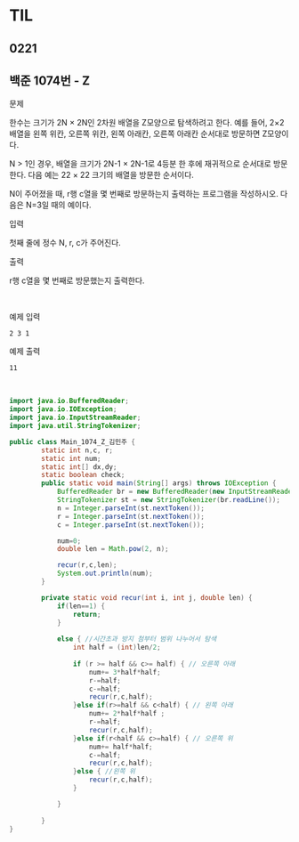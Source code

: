 # TIL

## 0221

## 백준 1074번 - Z<br>

문제 <br>

한수는 크기가 2N × 2N인 2차원 배열을 Z모양으로 탐색하려고 한다. 예를 들어, 2×2배열을 왼쪽 위칸, 오른쪽 위칸, 왼쪽 아래칸, 오른쪽 아래칸 순서대로 방문하면 Z모양이다.

N > 1인 경우, 배열을 크기가 2N-1 × 2N-1로 4등분 한 후에 재귀적으로 순서대로 방문한다.
다음 예는 22 × 22 크기의 배열을 방문한 순서이다.

N이 주어졌을 때, r행 c열을 몇 번째로 방문하는지 출력하는 프로그램을 작성하시오.
다음은 N=3일 때의 예이다.


입력

첫째 줄에 정수 N, r, c가 주어진다.

출력

r행 c열을 몇 번째로 방문했는지 출력한다.

<br>

예제 입력
```
2 3 1
```
예제 출력
```
11
```
<br>





```java
import java.io.BufferedReader;
import java.io.IOException;
import java.io.InputStreamReader;
import java.util.StringTokenizer;

public class Main_1074_Z_김민주 {
	 	static int n,c, r;
	 	static int num;
	    static int[] dx,dy;
	    static boolean check;
	    public static void main(String[] args) throws IOException {
	        BufferedReader br = new BufferedReader(new InputStreamReader(System.in));
	        StringTokenizer st = new StringTokenizer(br.readLine());
	        n = Integer.parseInt(st.nextToken());
	        r = Integer.parseInt(st.nextToken());
	        c = Integer.parseInt(st.nextToken());

	        num=0;
	        double len = Math.pow(2, n);

	        recur(r,c,len);
	        System.out.println(num);
	    }

		private static void recur(int i, int j, double len) {
			if(len==1) { 
				return;			
			}
			
			else { //시간초과 방지 첨부터 범위 나누어서 탐색
				int half = (int)len/2;
				
				if (r >= half && c>= half) { // 오른쪽 아래
		        	num+= 3*half*half;
		        	r-=half;
		        	c-=half;
		        	recur(r,c,half);  	
		        }else if(r>=half && c<half) { // 왼쪽 아래
		        	num+= 2*half*half ;
		        	r-=half;
		        	recur(r,c,half);
		        }else if(r<half && c>=half) { // 오른쪽 위
		        	num+= half*half;
		        	c-=half;
		        	recur(r,c,half);
		        }else { //왼쪽 위
		        	recur(r,c,half);
		        }

			}
			
		}
}


```
